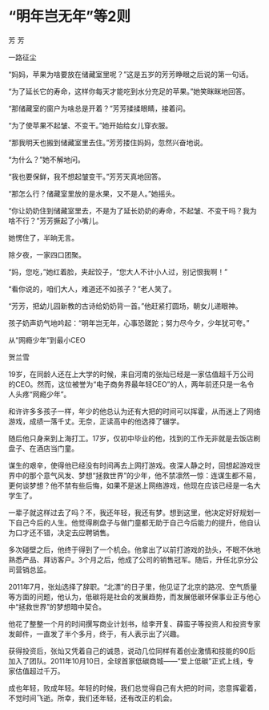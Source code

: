 # “明年岂无年”等2则

芳 芳 

一路征尘 

“妈妈，苹果为啥要放在储藏室里呢？”这是五岁的芳芳睁眼之后说的第一句话。 

“为了延长它的寿命，这样你每天才能吃到水分充足的苹果。”她笑眯眯地回答。 

“那储藏室的窗户为啥总是开着？”芳芳揉揉眼睛，接着问。 

“为了使苹果不起皱、不变干。”她开始给女儿穿衣服。 

“那我明天也搬到储藏室里去住。”芳芳搂住妈妈，忽然兴奋地说。 

“为什么？”她不解地问。 

“我也要保鲜，我不想起皱变干。”芳芳天真地回答。 

“那怎么行？储藏室里放的是水果，又不是人。”她摇头。 

“你让奶奶住到储藏室里去，不是为了延长奶奶的寿命，不起皱、不变干吗？我为啥不行？”芳芳撅起了小嘴儿。 

她愣住了，半晌无言。 

除夕夜，一家四口团聚。 

“妈，您吃，”她红着脸，夹起饺子，“您大人不计小人过，别记恨我啊！” 

“看你说的，咱们大人，难道还不如孩子？”老人笑了。 

“芳芳，把幼儿园新教的古诗给奶奶背一首。”他赶紧打圆场，朝女儿递眼神。 

孩子奶声奶气地吟起：“明年岂无年，心事恐蹉跎；努力尽今夕，少年犹可夸。” 

从“网瘾少年”到最小CEO 

贺兰雪 

19岁，在同龄人还在上大学的时候，来自河南的张灿已经是一家估值超千万公司的CEO。然而，这位被誉为“电子商务界最年轻CEO”的人，两年前还只是一名令人头疼“网瘾少年”。 

和许许多多孩子一样，年少的他总认为还有大把的时间可以挥霍，从而迷上了网络游戏，成绩一落千丈。无奈，正读高中的他选择了辍学。 

随后他只身来到上海打工。17岁，仅初中毕业的他，找到的工作无非就是去饭店刷盘子、在酒店当门童。 

谋生的艰辛，使得他已经没有时间再去上网打游戏。夜深人静之时，回想起游戏世界中的那个意气风发、梦想“拯救世界”的少年，他不禁凛然一惊：连谋生都不易，更何谈梦想？他不禁有些后悔，如果不是迷上网络游戏，他现在应该已经是一名大学生了。 

一辈子就这样过去了吗？不，我还年轻，我还有梦。想到这里，他决定好好规划一下自己今后的人生。他觉得刷盘子与做门童都无助于自己今后能力的提升，他自认为口才还不错，决定去应聘销售。 

多次碰壁之后，他终于得到了一个机会。他拿出了以前打游戏的劲头，不眠不休地熟悉产品、拜访客户。3个月之后，他成了公司的销售冠军。随后，升任北京分公司营销总监。 

2011年7月，张灿选择了辞职。“北漂”的日子里，他见证了北京的路况、空气质量等方面的问题，他认为，低碳将是社会的发展趋势，而发展低碳环保事业正与他心中“拯救世界”的梦想暗中契合。 

他花了整整一个月的时间撰写商业计划书，给李开复、薛蛮子等投资人和投资专家发邮件，一直发了半个多月，终于，有人表示出了兴趣。 

获得投资后，张灿又凭着自己的诚恳，说动几位同样有着创业激情和技能的90后加入了团队。2011年10月10日，全球首家低碳商城——“爱上低碳”正式上线，专家估值超过千万。 

成也年轻，败成年轻。年轻的时候，我们总觉得自己有大把的时间，恣意挥霍着，不觉时间飞逝。所幸，我们还年轻，还有改正的机会。